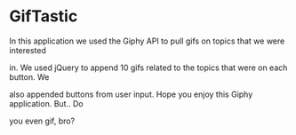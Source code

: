 # GifTastic
In this application we used the Giphy API to pull gifs on topics that we were interested

 in. We used jQuery to append 10 gifs related to the topics that were on each button. We 
 
 also appended buttons from user input. Hope you enjoy this Giphy application. But.. Do 
 
 you even gif, bro?
